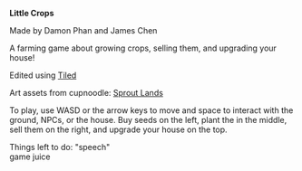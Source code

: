 **Little Crops**

Made by Damon Phan and James Chen

A farming game about growing crops, selling them, and upgrading your house!

Edited using [Tiled](https://www.mapeditor.org/)

Art assets from cupnoodle: [Sprout Lands](https://cupnooble.itch.io/sprout-lands-asset-pack)

To play, use WASD or the arrow keys to move and space to interact with the ground, NPCs, or the house. Buy seeds on the left, plant the in the middle, sell them on the right, and upgrade your house on the top.

Things left to do:
"speech"<br>
game juice<br>